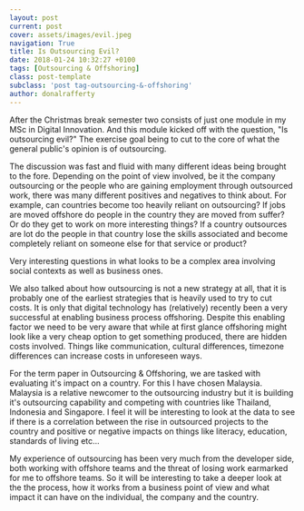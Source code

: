 ```yaml
---
layout: post
current: post
cover: assets/images/evil.jpeg
navigation: True
title: Is Outsourcing Evil?
date: 2018-01-24 10:32:27 +0100
tags: [Outsourcing & Offshoring]
class: post-template
subclass: 'post tag-outsourcing-&-offshoring'
author: donalrafferty
---
```


After the Christmas break semester two consists of just one module in my MSc in Digital Innovation. And this module kicked off with the question, "Is outsourcing evil?" The exercise goal being to cut to the core of what the general public's opinion is of outsourcing.

The discussion was fast and fluid with many different ideas being brought to the fore. Depending on the point of view involved, be it the company outsourcing or the people who are gaining employment through outsourced work, there was many different positives and negatives to think about. For example, can countries become too heavily reliant on outsourcing? If jobs are moved offshore do people in the country they are moved from suffer? Or do they get to work on more interesting things? If a country outsources are lot do the people in that country lose the skills associated and become completely reliant on someone else for that service or product?

Very interesting questions in what looks to be a complex area involving social contexts as well as business ones.

We also talked about how outsourcing is not a new strategy at all, that it is probably one of the earliest strategies that is heavily used to try to cut costs. It is only that digital technology has (relatively) recently been a very successful at enabling business process offshoring. Despite this enabling factor we need to be very aware that while at first glance offshoring might look like a very cheap option to get something produced, there are hidden costs involved. Things like communication, cultural differences, timezone differences can increase costs in unforeseen ways.

For the term paper in Outsourcing & Offshoring, we are tasked with evaluating it's impact on a country. For this I have chosen Malaysia. Malaysia is a relative newcomer to the outsourcing industry but it is building it's outsourcing capability and competing with countries like Thailand, Indonesia and Singapore. I feel it will be interesting to look at the data to see if there is a correlation between the rise in outsourced projects to the country and positive or negative impacts on things like literacy, education, standards of living etc...

My experience of outsourcing has been very much from the developer side, both working with offshore teams and the threat of losing work earmarked for me to offshore teams. So it will be interesting to take a deeper look at the the process, how it works from a business point of view and what impact it can have on the individual, the company and the country.
